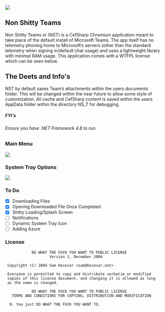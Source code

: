 ![](https://nabyte.com/imgs/093a4853c1b19fea3374e8c923a670f6c0575593UntitledS.png)

## Non Shitty Teams

Non Shitty Teams or (NST) is a CefSharp Chromium application 
meant to take place of the default install of Microsoft Teams. 
The app itself has no telemetry phoning home to Microsoft’s servers 
(other than the standard telemetry when signing in/default chat usage) 
and uses a lightweight library with minimal RAM usage. This application 
comes with a WTFPL license which can be seen below.

## The Deets and Info's
NST by default saves Team’s attachments within the users documents folder. This will be changed within the near future to allow some style of customization. All cache and CefSharp content is saved within the users AppData folder within the directory NS_T for debugging. 

##### FYI's
###### Ensure you have .NET Framework 4.8 to run. 



### Main Menu
![](https://nabyte.com/imgs/8ac7a446c6ababa34ba813b2f6fed5f9b17a566f1.png)

### System Tray Options
![](https://nabyte.com/imgs/50bbb20ce0ea0415b75fa42051678cf867b455572.png)

### To Do

- [X] Downloading Files
- [X] Opening Downloaded File Once Completed
- [X] Shitty Loading/Splash Screen
- [ ] Notifications
- [ ] Dynamic System Tray Icon 
- [ ] Adding Azure

### License
```
            DO WHAT THE FUCK YOU WANT TO PUBLIC LICENSE
                    Version 2, December 2004

 Copyright (C) 2004 Sam Hocevar <sam@hocevar.net>

 Everyone is permitted to copy and distribute verbatim or modified
 copies of this license document, and changing it is allowed as long
 as the name is changed.

            DO WHAT THE FUCK YOU WANT TO PUBLIC LICENSE
   TERMS AND CONDITIONS FOR COPYING, DISTRIBUTION AND MODIFICATION

  0. You just DO WHAT THE FUCK YOU WANT TO.
```
